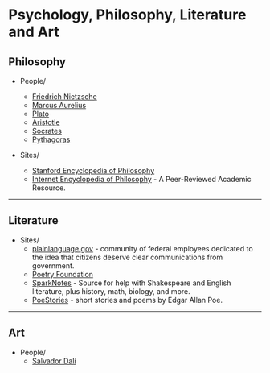 # Psychology, Philosophy, Literature and Art

## Philosophy
- People/
  - [Friedrich Nietzsche](https://en.wikipedia.org/wiki/Friedrich_Nietzsche)
  - [Marcus Aurelius](https://en.wikipedia.org/wiki/Marcus_Aurelius)
  - [Plato](https://en.wikipedia.org/wiki/Plato)
  - [Aristotle](https://en.wikipedia.org/wiki/Aristotle)
  - [Socrates](https://en.wikipedia.org/wiki/Socrates)
  - [Pythagoras](https://en.wikipedia.org/wiki/Pythagoras)

- Sites/
  - [Stanford Encyclopedia of Philosophy](https://plato.stanford.edu/)
  - [Internet Encyclopedia of Philosophy](https://www.iep.utm.edu/) - A Peer-Reviewed Academic Resource.

---

## Literature
- Sites/
  - [plainlanguage.gov](https://plainlanguage.gov/) - community of federal employees dedicated to the idea that citizens deserve clear communications from government.
  - [Poetry Foundation](http://www.poetryfoundation.org/)
  - [SparkNotes](https://www.sparknotes.com/) - Source for help with Shakespeare and English literature, plus history, math, biology, and more.
  - [PoeStories](https://poestories.com) - short stories and poems by Edgar Allan Poe.

---

## Art
- People/
  - [Salvador Dalí](https://en.wikipedia.org/wiki/Salvador_Dal%C3%AD)
